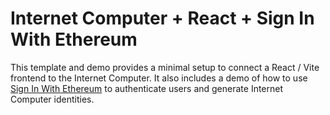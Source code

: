 # Internet Computer + React + Sign In With Ethereum

This template and demo provides a minimal setup to connect a React / Vite frontend to the Internet Computer. It also includes a demo of how to use [Sign In With Ethereum](https://docs.login.xyz/) to authenticate users and generate Internet Computer identities.
